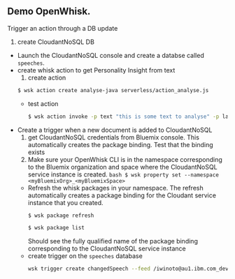 ## Demo OpenWhisk.

Trigger an action through a DB update
  1. create CloudantNoSQL DB
  * Launch the CloudantNoSQL console and create a databse called `speeches`.
  * create whisk action to get Personality Insight from text
    1. create action
      ```bash
      $ wsk action create analyse-java serverless/action_analyse.js
      ```
    * test action
      ```bash
      $ wsk action invoke -p text "this is some text to analyse" -p language en -b -r analyse-java
      ```
  * Create a trigger when a new document is added to CloudantNoSQL
    1. get CloudantNoSQL credentials from Bluemix console. This automatically creates the package binding. Test that the binding exists
      1. Make sure your OpenWhisk CLI is in the namespace corresponding to the Bluemix organization and space where the CloudantNoSQL service instance is created.
        ```bash
        $ wsk property set --namespace <myBluemixOrg>_<myBluemixSpace>
        ```
      * Refresh the whisk packages in your namespace. The refresh automatically creates a package binding for the Cloudant service instance that you created.
        ```bash
        $ wsk package refresh

        $ wsk package list
        ```
        Should see the fully qualified name of the package binding corresponding to the CloudantNoSQL service instance
    * create trigger on the `speeches` database
      ```bash
      wsk trigger create changedSpeech --feed /iwinoto@au1.ibm.com_dev/Bluemix_Cloudant-speeches_Credentials-1/changes --param dbname speeches --param includeDoc true
      ```
